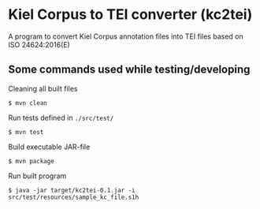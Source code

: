Kiel Corpus to TEI converter (kc2tei)
=====================================

A program to convert Kiel Corpus annotation files into TEI files based on ISO 24624:2016(E)


Some commands used while testing/developing
-------------------------------------------

Cleaning all built files
```
$ mvn clean
```

Run tests defined in `./src/test/`
```
$ mvn test
```

Build executable JAR-file
```
$ mvn package
```

Run built program
```
$ java -jar target/kc2tei-0.1.jar -i src/test/resources/sample_kc_file.s1h
```
